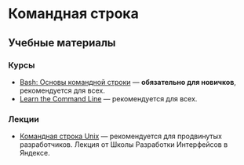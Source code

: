 # Командная строка

## Учебные материалы
### Курсы
* [Bash: Основы командной строки](https://ru.hexlet.io/courses/bash) — **обязательно для новичков**, рекомендуется для всех.
* [Learn the Command Line](https://www.codecademy.com/learn/learn-the-command-line) — рекомендуется для всех.

### Лекции
* [Командная строка Unix](https://events.yandex.ru/lib/talks/1292/) — рекомендуется для продвинутых разработчиков. Лекция от Школы Разработки Интерфейсов в Яндексе.
